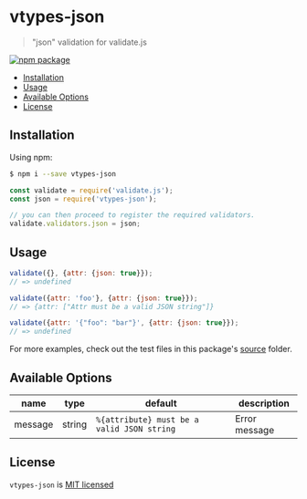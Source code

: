 # vtypes-json

> "json" validation for validate.js

[![npm package][npm-badge]][npm-link]

- [Installation](#installation)
- [Usage](#usage)
- [Available Options](#available-options)
- [License](#license)

## Installation

Using npm:

```sh
$ npm i --save vtypes-json
```

```js
const validate = require('validate.js');
const json = require('vtypes-json');

// you can then proceed to register the required validators.
validate.validators.json = json;
```

## Usage

```js
validate({}, {attr: {json: true}});
// => undefined

validate({attr: 'foo'}, {attr: {json: true}});
// => {attr: ["Attr must be a valid JSON string"]}

validate({attr: '{"foo": "bar"}', {attr: {json: true}});
// => undefined
```

For more examples, check out the test files in this package's [source][src] folder.

## Available Options

| name    | type   | default                                    | description   |
| ------- | ------ | ------------------------------------------ | ------------- |
| message | string | `%{attribute} must be a valid JSON string` | Error message |


## License

`vtypes-json` is [MIT licensed][license]

[npm-badge]: https://img.shields.io/npm/v/vtypes-json.svg?style=flat-square
[npm-link]: https://www.npmjs.com/package/vtypes-json
[repository]: https://github.com/yeojz/vtypes
[license]: https://github.com/yeojz/vtypes/blob/master/LICENSE
[src]: https://github.com/yeojz/vtypes/tree/master/packages/vtypes-json/src
